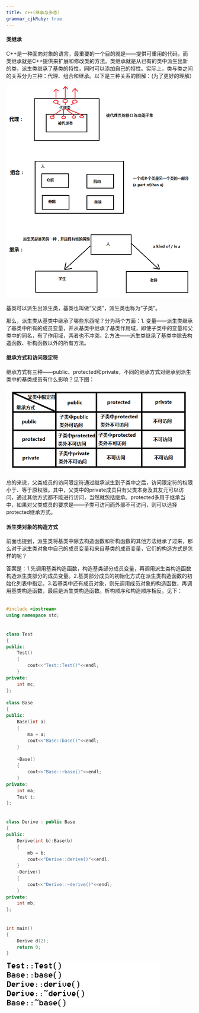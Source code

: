 ```yaml
---
title: c++(继承与多态)
grammar_cjkRuby: true
---
```


#### 类继承
 C++是一种面向对象的语言，最重要的一个目的就是——提供可重用的代码，而类继承就是C++提供来扩展和修改类的方法。类继承就是从已有的类中派生出新的类，派生类继承了基类的特性，同时可以添加自己的特性。实际上，类与类之间的关系分为三种：代理、组合和继承。以下是三种关系的图解：(为了更好的理解）
 
![20180517235653424](./images/20180517235653424.png)

基类可以派生出派生类，基类也叫做“父类”，派生类也称为“子类”。

那么，派生类从基类中继承了哪些东西呢？分为两个方面：1. 变量——派生类继承了基类中所有的成员变量，并从基类中继承了基类作用域，即使子类中的变量和父类中的同名，有了作用域，两者也不冲突。2.方法——派生类继承了基类中除去构造函数、析构函数以外的所有方法。

#### 继承方式和访问限定符

 继承方式有三种——public、protected和private，不同的继承方式对继承到派生类中的基类成员有什么影响？见下图：
 
 ![继承方式与访问限定符的关系](./images/1566487315436.png)
 
 总的来说，父类成员的访问限定符通过继承派生到子类中之后，访问限定符的权限小于、等于原权限。其中，父类中的private成员只有父类本身及其友元可以访问，通过其他方式都不能进行访问，当然就包括继承。protected多用于继承当中，如果对父类成员的要求是——子类可访问而外部不可访问，则可以选择protected继承方式。
 
 #### 派生类对象的构造方式
 
 前面也提到，派生类将基类中除去构造函数和析构函数的其他方法继承了过来，那么对于派生类对象中自己的成员变量和来自基类的成员变量，它们的构造方式是怎样的呢？
 
 答案是：1.先调用基类构造函数，构造基类部分成员变量，再调用派生类构造函数构造派生类部分的成员变量。2.基类部分成员的初始化方式在派生类构造函数的初始化列表中指定。3.若基类中还有成员对象，则先调用成员对象的构造函数，再调用基类构造函数，最后是派生类构造函数。析构顺序和构造顺序相反。见下：

```c++

#include <iostream>
using namespace std;


class Test
{
public:
	Test()
	{
		cout<<"Test::Test()"<<endl;
	}
private:
	int mc;
};

class Base
{
public:
	Base(int a)
	{
		ma = a;
		cout<<"Base::base()"<<endl;
	}

	~Base()
	{
		cout<<"Base::~base()"<<endl;
	}
private:
	int ma;
	Test t;
};


class Derive : public Base
{
public:
	Derive(int b):Base(b)
	{
		mb = b;
		cout<<"Derive::derive()"<<endl;
	}
	~Derive()
	{
		cout<<"Derive::~derive()"<<endl;
	}
private:
	int mb;
};


int main()
{
	Derive d(2);
	return 0;
}

```

![结构如此](./images/1566487642466.png)